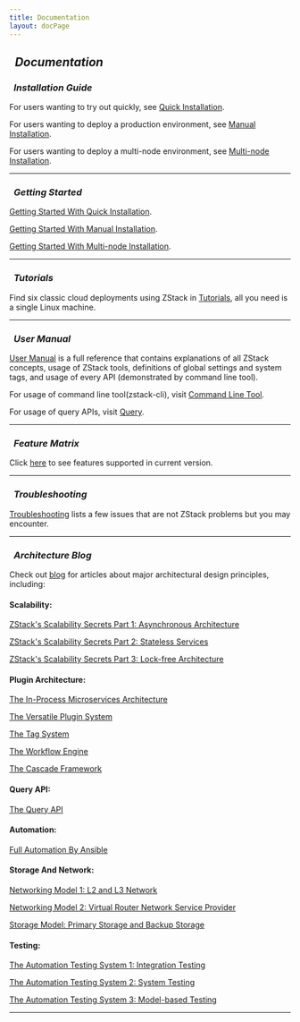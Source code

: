 ```yaml
---
title: Documentation
layout: docPage
---
```


<h2>
<i class="fa fa-university">&nbsp; Documentation</i>
</h2>

<h3><i class="fa fa-cogs">&nbsp; Installation Guide</i></h3>

For users wanting to try out quickly, see [Quick Installation](../installation/index.html).

For users wanting to deploy a production environment, see [Manual Installation](../installation/manual.html).

For users wanting to deploy a multi-node environment, see [Multi-node Installation](../installation/multi-node.html).

<hr>

<h3><i class="fa fa-book">&nbsp; Getting Started</i></h3>

[Getting Started With Quick Installation](getstart-quick.html).

[Getting Started With Manual Installation](getstart-manual.html).

[Getting Started With Multi-node Installation](getstart-multi.html).

<hr>

<h3><i class="fa fa-archive">&nbsp; Tutorials</i></h3>

Find six classic cloud deployments using ZStack in [Tutorials](../tutorials), all you need is a single Linux machine.

<hr>

<h3><i class="fa fa-user">&nbsp; User Manual</i></h3>

[User Manual](http://zstackdoc.readthedocs.org/en/latest/) is a full reference that contains explanations of all ZStack concepts,
usage of ZStack tools, definitions of global settings and system tags, and usage of every API (demonstrated by command line tool).

For usage of command line tool(zstack-cli), visit [Command Line Tool](http://zstackdoc.readthedocs.org/en/latest/userManual/cli.html).

For usage of query APIs, visit [Query](http://zstackdoc.readthedocs.org/en/latest/userManual/query.html).

<hr>

<h3><i class="fa fa-building-o">&nbsp; Feature Matrix</i></h3>

Click [here](features-matrix.html) to see features supported in current version.

<hr>

<h3><i class="fa fa-exclamation-triangle">&nbsp; Troubleshooting</i></h3>

[Troubleshooting](troubles/index.html) lists a few issues that are not ZStack problems but you may encounter.

<hr>

<h3><i class="fa fa-pencil">&nbsp; Architecture Blog</i></h3>

Check out [blog](../blog/) for articles about major architectural design principles, including:

#### Scalability:

[ZStack's Scalability Secrets Part 1: Asynchronous Architecture](../blog/asynchronous-architecture.html)

[ZStack's Scalability Secrets Part 2: Stateless Services](../blog/stateless-clustering.html)

[ZStack's Scalability Secrets Part 3: Lock-free Architecture](../blog/lock-free.html)

#### Plugin Architecture:

[The In-Process Microservices Architecture](../blog/microservices.html)

[The Versatile Plugin System](../blog/plugin.html)

[The Tag System](../blog/tag.html)

[The Workflow Engine](../blog/workflow.html)

[The Cascade Framework](../blog/cascade.html)

#### Query API:

[The Query API](../blog/query.html)

#### Automation:

[Full Automation By Ansible](../blog/ansible.html)

#### Storage And Network:

[Networking Model 1: L2 and L3 Network](../blog/network-l2.html)

[Networking Model 2: Virtual Router Network Service Provider](../blog/virtual-router.html)

[Storage Model: Primary Storage and Backup Storage](../blog/storage.html)

#### Testing:

[The Automation Testing System 1: Integration Testing](../blog/integration-testing.html)

[The Automation Testing System 2: System Testing](../blog/system-testing.html)

[The Automation Testing System 3: Model-based Testing](../blog/model-based-testing.html)

<hr>


